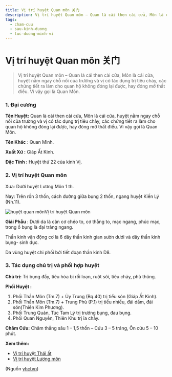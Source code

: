 ```yaml
---
title: Vị trí huyệt Quan môn 关门
description: Vị trí huyệt Quan môn – Quan là cái then cài cửa, Môn là cái cửa, huyệt nằm ngay chỗ nối của trường và vị có tác dụng trị tiêu chảy, các chứng tiết ra làm cho quan hộ không đóng lại được, hay đóng mở thất điều. Vì vậy gọi là Quan Môn.
tags:
  - cham-cuu
  - sau-kinh-duong
  - tuc-duong-minh-vi
---
```


# Vị trí huyệt Quan môn 关门 

> Vị trí huyệt Quan môn – Quan là cái then cài cửa, Môn là cái cửa, huyệt nằm ngay chỗ nối của trường và vị có tác dụng trị tiêu chảy, các chứng tiết ra làm cho quan hộ không đóng lại được, hay đóng mở thất điều. Vì vậy gọi là Quan Môn.

### 1. Đại cương

**Tên Huyệt:** Quan là cái then cài cửa, Môn là cái cửa, huyệt nằm ngay chỗ nối của trường và vị có tác dụng trị tiêu chảy, các chứng tiết ra làm cho quan hộ không đóng lại được, hay đóng mở thất điều. Vì vậy gọi là Quan Môn.

**Tên Khác** : Quan Minh.

**Xuất Xứ :** Giáp Ất Kinh.

**Đặc Tính :** Huyệt thứ 22 của kinh Vị.

### 2. Vị trí huyệt Quan môn

Xưa: Dưới huyệt Lương Môn 1 th.

Nay: Trên rốn 3 thốn, cách đường giữa bụng 2 thốn, ngang huyệt Kiến Lý (Nh.11).

![huyệt quan môn](/imgs/yhctvn/huyet-quan-mon-300x169.jpg)Vị trí huyệt Quan môn

**Giải Phẫu** : Dưới da là cân cơ chéo to, cơ thẳng to, mạc ngang, phúc mạc, trong ổ bụng là đại tràng ngang.

Thần kinh vận động cơ là 6 dây thần kinh gian sườn dưới và dây thần kinh bụng- sinh dục.

Da vùng huyệt chi phối bởi tiết đoạn thần kinh D8.

### 3. Tác dụng chủ trị và phối hợp huyệt

**Chủ trị:** Trị bụng đầy, tiêu hóa bị rối loạn, ruột sôi, tiêu chảy, phù thũng.

**Phối Huyệt :**

1. Phối Thần Môn (Tm.7) + Ủy Trung (Bq.40) trị tiểu són (Giáp Ất Kinh).
2. Phối Thần Môn (Tm.7) + Trung Phủ (P.1) trị tiểu nhiều, đái dầm, đái són(Thiên Kim Phương).
3. Phối Trung Quản, Túc Tam Lý trị trướng bụng, đau bụng.
4. Phối Quan Nguyên, Thiên Khu trị ỉa chảy.

**Châm Cứu:** Châm thẳng sâu 1 – 1,5 thốn – Cứu 3 – 5 tráng, Ôn cứu 5 – 10 phút.

**Xem thêm:**

* [Vị trí huyệt Thái ất](/yhctvn/vi-tri-huyet-thai-at)
* [Vị trí huyệt Lương môn](/yhctvn/vi-tri-huyet-luong-mon)

(Nguồn <a href="https://yhctvn.com/vi-tri-huyet-quan-mon/" target="_blank">yhctvn</a>)
